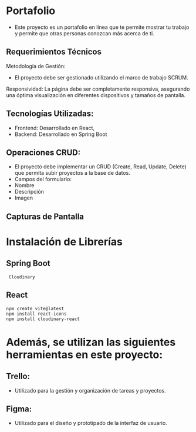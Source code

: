 # Portafolio
 - Este proyecto es un portafolio en línea que te permite mostrar tu trabajo y permite que otras personas conozcan más acerca de ti.
## Requerimientos Técnicos

Metodología de Gestión:
 - El proyecto debe ser gestionado utilizando el marco de trabajo SCRUM.
  
Responsividad: La página debe ser completamente responsiva, asegurando una óptima visualización en diferentes dispositivos y tamaños de pantalla.

## Tecnologías Utilizadas:
 - Frontend: Desarrollado en React,
 - Backend: Desarrollado en Spring Boot
## Operaciones CRUD:
 - El proyecto debe implementar un CRUD (Create, Read, Update, Delete) que permita subir proyectos a la base de datos.
 - Campos del formulario:
 - Nombre
 - Descripción
 - Imagen

## Capturas de Pantalla

# Instalación de Librerías
  ## Spring Boot
     Cloudinary

  ## React 
  ```
  npm create vite@latest
  npm install react-icons
  npm install cloudinary-react
```
# Además, se utilizan las siguientes herramientas en este proyecto:

## Trello: 
 - Utilizado para la gestión y organización de tareas y proyectos. 

## Figma: 
 - Utilizado para el diseño y prototipado de la interfaz de usuario. 

